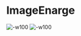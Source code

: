 # ImageEnarge
![-w100](http://olaruo5se.bkt.clouddn.com/IMG_0099.png)
![-w100](http://olaruo5se.bkt.clouddn.com/IMG_0098.png)

